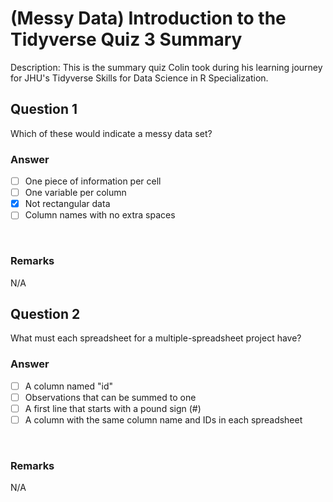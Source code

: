# (Messy Data) Introduction to the Tidyverse Quiz 3 Summary

Description: This is the summary quiz Colin took during his learning journey for JHU's Tidyverse Skills for Data Science in R Specialization.</br>

Question 1
----------
Which of these would indicate a messy data set?</br>

### Answer
- [ ] One piece of information per cell
- [ ] One variable per column
- [x] Not rectangular data
- [ ] Column names with no extra spaces
</br>

### Remarks
N/A </br>

Question 2
----------
What must each spreadsheet for a multiple-spreadsheet project have? </br>

### Answer
- [ ] A column named "id"
- [ ] Observations that can be summed to one
- [ ] A first line that starts with a pound sign (#)
- [ ] A column with the same column name and IDs in each spreadsheet
</br>

### Remarks
N/A </br>
